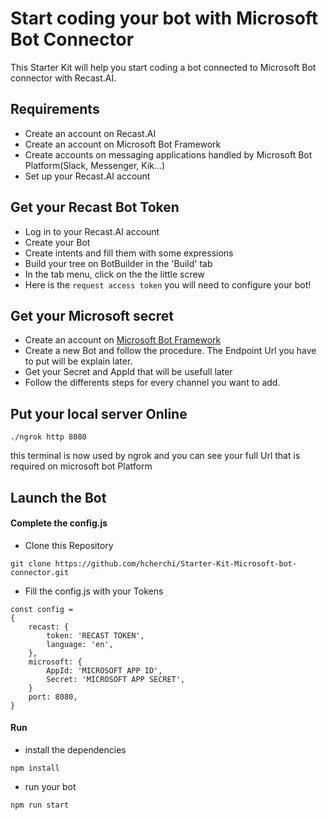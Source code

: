 # Start coding your bot with Microsoft Bot Connector

This Starter Kit will help you start coding a bot connected to Microsoft Bot connector with Recast.AI.

## Requirements

* Create an account on Recast.AI
* Create an account on Microsoft Bot Framework
* Create accounts on messaging applications handled by Microsoft Bot Platform(Slack, Messenger, Kik...)
* Set up your Recast.AI account

## Get your Recast Bot Token

* Log in to your Recast.AI account
* Create your Bot
* Create intents and fill them with some expressions
* Build your tree on BotBuilder in the 'Build' tab
* In the tab menu, click on the the little screw
* Here is the `request access token` you will need to configure your bot!

## Get your Microsoft secret

* Create an account on [Microsoft Bot Framework](https://dev.botframework.com/)
* Create a new Bot and follow the procedure. The Endpoint Url you have to put will be explain later.
* Get your Secret and AppId that will be usefull later
* Follow the differents steps for every channel you want to add.

## Put your local server Online

```
./ngrok http 8080
```

this terminal is now used by ngrok and you can see your full Url that is required on microsoft bot Platform

## Launch the Bot

#### Complete the config.js

* Clone this Repository

```
git clone https://github.com/hcherchi/Starter-Kit-Microsoft-bot-connector.git
```

* Fill the config.js with your Tokens

```
const config =
{
	recast: {
		token: 'RECAST TOKEN',
		language: 'en',
	},
	microsoft: {
		AppId: 'MICROSOFT APP ID',
		Secret: 'MICROSOFT APP SECRET',
	}
	port: 8080,
}
```

#### Run

* install the dependencies

```
npm install
```

* run your bot

```
npm run start
```
